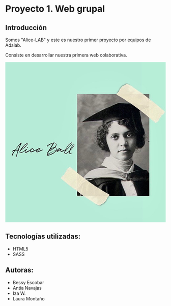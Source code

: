 # Proyecto 1. Web grupal

## Introducción

Somos "Alice-LAB" y este es nuestro primer proyecto por equipos de Adalab.

Consiste en desarrollar nuestra primera web colaborativa.

![Imagen de introducción](/public/images/alice1.jpg)


## Tecnologías utilizadas:

- HTML5
- SASS

## Autoras:

- Bessy Escobar
- Antía Navajas
- Iza W.
- Laura Montaño
